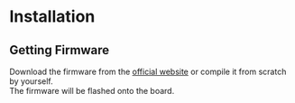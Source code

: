 # Installation

## Getting Firmware

Download the firmware from the [official website](https://micropython.org/download#esp32) or compile it from scratch by yourself.   
The firmware will be flashed onto the board.

